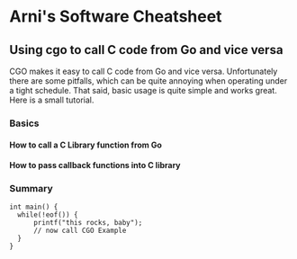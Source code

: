 
# Arni's Software Cheatsheet
## Using cgo to call C code from Go and vice versa
CGO makes it easy to call C code from Go and vice versa. Unfortunately there are some pitfalls, which can be quite annoying when operating under a tight schedule. That said, basic usage is quite simple and works great. Here is a small tutorial.
### Basics
#### How to call a C Library function from Go
#### How to pass callback functions into C library
### Summary




    int main() {
      while(!eof()) {
	      printf("this rocks, baby");
	      // now call CGO Example
      }
    }
<!--stackedit_data:
eyJoaXN0b3J5IjpbLTEwOTMzNzI4MDQsLTEzMDY5ODkwODZdfQ
==
-->